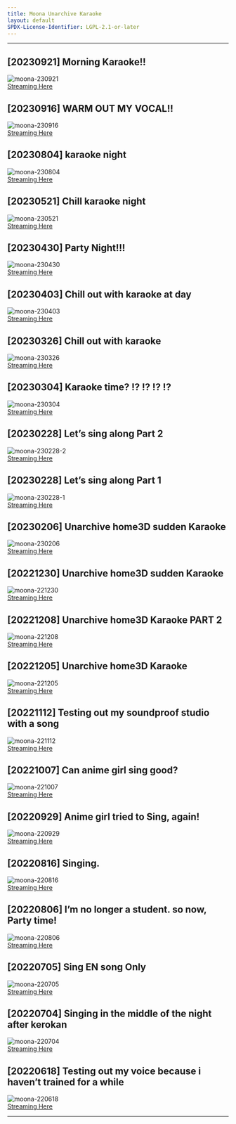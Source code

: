 ```yaml
---
title: Moona Unarchive Karaoke
layout: default
SPDX-License-Identifier: LGPL-2.1-or-later
---
```


---

## [20230921] Morning Karaoke!!

<div class="container">
  <img src="https://media.discordapp.net/attachments/1083515523846914179/1157386787392598176/20230921.jpg" alt="moona-230921"/>
</div>
<a href="../moona-230921/" class="button" role="button">
  Streaming Here
</a>

## [20230916] WARM OUT MY VOCAL!!

<div class="container">
  <img src="https://media.discordapp.net/attachments/1083515523846914179/1157386683667464243/20230916.jpg" alt="moona-230916"/>
</div>
<a href="../moona-230916/" class="button" role="button">
  Streaming Here
</a>

## [20230804] karaoke night

<div class="container">
  <img src="https://media.discordapp.net/attachments/1083515523846914179/1157386576985333811/20230804.jpg" alt="moona-230804"/>
</div>
<a href="../moona-230804/" class="button" role="button">
  Streaming Here
</a>

## [20230521] Chill karaoke night

<div class="container">
  <img src="https://media.discordapp.net/attachments/1083515523846914179/1109909221698441276/20230521.jpg" alt="moona-230521"/>
</div>
<a href="../moona-230521/" class="button" role="button">
  Streaming Here
</a>

## [20230430] Party Night!!!

<div class="container">
  <img src="https://media.discordapp.net/attachments/1083515523846914179/1102416491221094481/20230430.jpg" alt="moona-230430"/>
</div>
<a href="../moona-230430/" class="button" role="button">
  Streaming Here
</a>

## [20230403] Chill out with karaoke at day

<div class="container">
  <img src="https://media.discordapp.net/attachments/1083515523846914179/1102416428533039104/20230403.jpg" alt="moona-230403"/>
</div>
<a href="../moona-230403/" class="button" role="button">
  Streaming Here
</a>

## [20230326] Chill out with karaoke

<div class="container">
  <img src="https://media.discordapp.net/attachments/1083515523846914179/1089646029428764793/20230326.jpg" alt="moona-230326"/>
</div>
<a href="../moona-230326/" class="button" role="button">
  Streaming Here
</a>

## [20230304] Karaoke time? !? !? !? !?

<div class="container">
  <img src="https://media.discordapp.net/attachments/1083515523846914179/1083518931081375806/20230304.jpg" alt="moona-230304"/>
</div>
<a href="../moona-230304/" class="button" role="button">
  Streaming Here
</a>

## [20230228] Let’s sing along Part 2

<div class="container">
  <img src="https://media.discordapp.net/attachments/1083515523846914179/1084030458985189387/20230228-2.jpg" alt="moona-230228-2"/>
</div>
<a href="../moona-230228-2/" class="button" role="button">
  Streaming Here
</a>

## [20230228] Let’s sing along Part 1

<div class="container">
  <img src="https://media.discordapp.net/attachments/1083515523846914179/1083519378873655316/20230228.jpg" alt="moona-230228-1"/>
</div>
<a href="../moona-230228-1/" class="button" role="button">
  Streaming Here
</a>

## [20230206] Unarchive home3D sudden Karaoke

<div class="container">
  <img src="https://media.discordapp.net/attachments/1083515523846914179/1083521523396120636/20230206.jpg" alt="moona-230206"/>
</div>
<a href="../moona-230206/" class="button" role="button">
  Streaming Here
</a>

## [20221230] Unarchive home3D sudden Karaoke

<div class="container">
  <img src="https://media.discordapp.net/attachments/1083515523846914179/1084030689843871774/20221230.jpg" alt="moona-221230"/>
</div>
<a href="../moona-221230/" class="button" role="button">
  Streaming Here
</a>

## [20221208] Unarchive home3D Karaoke PART 2

<div class="container">
  <img src="https://media.discordapp.net/attachments/1083515523846914179/1084030776741470279/20221208.jpg" alt="moona-221208"/>
</div>
<a href="../moona-221208/" class="button" role="button">
  Streaming Here
</a>

## [20221205] Unarchive home3D Karaoke

<div class="container">
  <img src="https://media.discordapp.net/attachments/1083515523846914179/1084030862594682971/20221205.jpg" alt="moona-221205"/>
</div>
<a href="../moona-221205/" class="button" role="button">
  Streaming Here
</a>

## [20221112] Testing out my soundproof studio with a song

<div class="container">
  <img src="https://media.discordapp.net/attachments/1083515523846914179/1084031131919323146/20221112.jpg" alt="moona-221112"/>
</div>
<a href="../moona-221112/" class="button" role="button">
  Streaming Here
</a>

## [20221007] Can anime girl sing good?

<div class="container">
  <img src="https://media.discordapp.net/attachments/1083515523846914179/1084309183010185236/20221007.jpg" alt="moona-221007"/>
</div>
<a href="../moona-221007/" class="button" role="button">
  Streaming Here
</a>

## [20220929] Anime girl tried to Sing, again!

<div class="container">
  <img src="https://media.discordapp.net/attachments/1083515523846914179/1084309279156219934/20220929.jpg" alt="moona-220929"/>
</div>
<a href="../moona-220929/" class="button" role="button">
  Streaming Here
</a>

## [20220816] Singing.

<div class="container">
  <img src="https://media.discordapp.net/attachments/1083515523846914179/1084309344578969751/20220816.jpg" alt="moona-220816"/>
</div>
<a href="../moona-220816/" class="button" role="button">
  Streaming Here
</a>

## [20220806] I’m no longer a student. so now, Party time!

<div class="container">
  <img src="https://media.discordapp.net/attachments/1083515523846914179/1084309412669308968/20220806.jpg" alt="moona-220806"/>
</div>
<a href="../moona-220806/" class="button" role="button">
  Streaming Here
</a>

## [20220705] Sing EN song Only

<div class="container">
  <img src="https://media.discordapp.net/attachments/1083515523846914179/1084480057545859152/20220705.jpg" alt="moona-220705"/>
</div>
<a href="../moona-220705/" class="button" role="button">
  Streaming Here
</a>

## [20220704] Singing in the middle of the night after kerokan

<div class="container">
  <img src="https://media.discordapp.net/attachments/1083515523846914179/1084480105910374582/20220704.jpg" alt="moona-220704"/>
</div>
<a href="../moona-220704/" class="button" role="button">
  Streaming Here
</a>

## [20220618] Testing out my voice because i haven’t trained for a while

<div class="container">
  <img src="https://media.discordapp.net/attachments/1083515523846914179/1084480164278325288/20220618.jpg" alt="moona-220618"/>
</div>
<a href="../moona-220618/" class="button" role="button">
  Streaming Here
</a>

---

